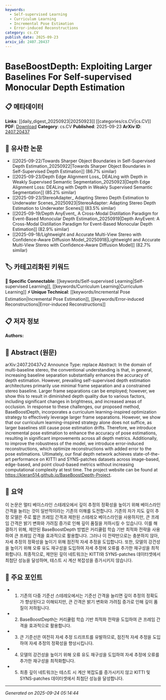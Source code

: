 ```yaml
---
keywords:
  - Self-supervised Learning
  - Curriculum Learning
  - Incremental Pose Estimation
  - Error-induced Reconstructions
category: cs.CV
publish_date: 2025-09-23
arxiv_id: 2407.20437
---
```


<!-- KEYWORD_LINKING_METADATA:
{
  "processed_timestamp": "2025-09-24T05:14:44.512990",
  "vocabulary_version": "1.0",
  "selected_keywords": [
    "Self-supervised Learning",
    "Curriculum Learning",
    "Incremental Pose Estimation",
    "Error-induced Reconstructions"
  ],
  "rejected_keywords": [],
  "similarity_scores": {
    "Self-supervised Learning": 0.82,
    "Curriculum Learning": 0.8,
    "Incremental Pose Estimation": 0.78,
    "Error-induced Reconstructions": 0.77
  },
  "extraction_method": "AI_prompt_based",
  "budget_applied": true,
  "candidates_json": {
    "candidates": [
      {
        "surface": "Self-supervised Monocular Depth Estimation",
        "canonical": "Self-supervised Learning",
        "aliases": [
          "Monocular Depth Estimation"
        ],
        "category": "specific_connectable",
        "rationale": "Links to existing concepts in self-supervised learning, emphasizing its application in depth estimation.",
        "novelty_score": 0.55,
        "connectivity_score": 0.85,
        "specificity_score": 0.78,
        "link_intent_score": 0.82
      },
      {
        "surface": "Curriculum Learning",
        "canonical": "Curriculum Learning",
        "aliases": [
          "Learning Curriculum"
        ],
        "category": "specific_connectable",
        "rationale": "Highlights a strategic approach in training models, relevant for linking with learning strategies.",
        "novelty_score": 0.68,
        "connectivity_score": 0.79,
        "specificity_score": 0.82,
        "link_intent_score": 0.8
      },
      {
        "surface": "Incremental Pose Estimation",
        "canonical": "Incremental Pose Estimation",
        "aliases": [
          "Pose Estimation"
        ],
        "category": "unique_technical",
        "rationale": "A unique approach to pose estimation that can be linked to advancements in depth and motion estimation.",
        "novelty_score": 0.72,
        "connectivity_score": 0.65,
        "specificity_score": 0.85,
        "link_intent_score": 0.78
      },
      {
        "surface": "Error-induced Reconstructions",
        "canonical": "Error-induced Reconstructions",
        "aliases": [
          "Error Reconstructions"
        ],
        "category": "unique_technical",
        "rationale": "Introduces a novel method to improve model robustness, relevant for discussions on error handling in models.",
        "novelty_score": 0.7,
        "connectivity_score": 0.6,
        "specificity_score": 0.88,
        "link_intent_score": 0.77
      }
    ],
    "ban_list_suggestions": [
      "depth metrics",
      "baseline separation",
      "project website"
    ]
  },
  "decisions": [
    {
      "candidate_surface": "Self-supervised Monocular Depth Estimation",
      "resolved_canonical": "Self-supervised Learning",
      "decision": "linked",
      "scores": {
        "novelty": 0.55,
        "connectivity": 0.85,
        "specificity": 0.78,
        "link_intent": 0.82
      }
    },
    {
      "candidate_surface": "Curriculum Learning",
      "resolved_canonical": "Curriculum Learning",
      "decision": "linked",
      "scores": {
        "novelty": 0.68,
        "connectivity": 0.79,
        "specificity": 0.82,
        "link_intent": 0.8
      }
    },
    {
      "candidate_surface": "Incremental Pose Estimation",
      "resolved_canonical": "Incremental Pose Estimation",
      "decision": "linked",
      "scores": {
        "novelty": 0.72,
        "connectivity": 0.65,
        "specificity": 0.85,
        "link_intent": 0.78
      }
    },
    {
      "candidate_surface": "Error-induced Reconstructions",
      "resolved_canonical": "Error-induced Reconstructions",
      "decision": "linked",
      "scores": {
        "novelty": 0.7,
        "connectivity": 0.6,
        "specificity": 0.88,
        "link_intent": 0.77
      }
    }
  ]
}
-->

# BaseBoostDepth: Exploiting Larger Baselines For Self-supervised Monocular Depth Estimation

## 📋 메타데이터

**Links**: [[daily_digest_20250923|20250923]] [[categories/cs.CV|cs.CV]]
**PDF**: [Download](https://arxiv.org/pdf/2407.20437.pdf)
**Category**: cs.CV
**Published**: 2025-09-23
**ArXiv ID**: [2407.20437](https://arxiv.org/abs/2407.20437)

## 🔗 유사한 논문
- [[2025-09-22/Towards Sharper Object Boundaries in Self-Supervised Depth Estimation_20250922|Towards Sharper Object Boundaries in Self-Supervised Depth Estimation]] (86.7% similar)
- [[2025-09-23/Depth Edge Alignment Loss_ DEALing with Depth in Weakly Supervised Semantic Segmentation_20250923|Depth Edge Alignment Loss: DEALing with Depth in Weakly Supervised Semantic Segmentation]] (85.2% similar)
- [[2025-09-23/StereoAdapter_ Adapting Stereo Depth Estimation to Underwater Scenes_20250923|StereoAdapter: Adapting Stereo Depth Estimation to Underwater Scenes]] (83.5% similar)
- [[2025-09-19/Depth AnyEvent_ A Cross-Modal Distillation Paradigm for Event-Based Monocular Depth Estimation_20250919|Depth AnyEvent: A Cross-Modal Distillation Paradigm for Event-Based Monocular Depth Estimation]] (82.9% similar)
- [[2025-09-18/Lightweight and Accurate Multi-View Stereo with Confidence-Aware Diffusion Model_20250918|Lightweight and Accurate Multi-View Stereo with Confidence-Aware Diffusion Model]] (82.7% similar)

## 🏷️ 카테고리화된 키워드
**🔗 Specific Connectable**: [[keywords/Self-supervised Learning|Self-supervised Learning]], [[keywords/Curriculum Learning|Curriculum Learning]]
**⚡ Unique Technical**: [[keywords/Incremental Pose Estimation|Incremental Pose Estimation]], [[keywords/Error-induced Reconstructions|Error-induced Reconstructions]]

## 📋 저자 정보

**Authors:** 

## 📄 Abstract (원문)

arXiv:2407.20437v2 Announce Type: replace 
Abstract: In the domain of multi-baseline stereo, the conventional understanding is that, in general, increasing baseline separation substantially enhances the accuracy of depth estimation. However, prevailing self-supervised depth estimation architectures primarily use minimal frame separation and a constrained stereo baseline. Larger frame separations can be employed; however, we show this to result in diminished depth quality due to various factors, including significant changes in brightness, and increased areas of occlusion. In response to these challenges, our proposed method, BaseBoostDepth, incorporates a curriculum learning-inspired optimization strategy to effectively leverage larger frame separations. However, we show that our curriculum learning-inspired strategy alone does not suffice, as larger baselines still cause pose estimation drifts. Therefore, we introduce incremental pose estimation to enhance the accuracy of pose estimations, resulting in significant improvements across all depth metrics. Additionally, to improve the robustness of the model, we introduce error-induced reconstructions, which optimize reconstructions with added error to the pose estimations. Ultimately, our final depth network achieves state-of-the-art performance on KITTI and SYNS-patches datasets across image-based, edge-based, and point cloud-based metrics without increasing computational complexity at test time. The project website can be found at https://kieran514.github.io/BaseBoostDepth-Project.

## 📝 요약

이 논문은 멀티 베이스라인 스테레오에서 깊이 추정의 정확성을 높이기 위해 베이스라인 간격을 늘리는 것이 일반적이라는 기존의 이해를 도전합니다. 기존의 자가 지도 깊이 추정 모델은 주로 짧은 프레임 간격과 제한된 스테레오 베이스라인을 사용하지만, 큰 프레임 간격은 밝기 변화와 가려짐 증가로 인해 깊이 품질을 저하시킬 수 있습니다. 이를 해결하기 위해, 제안된 BaseBoostDepth 방법은 커리큘럼 학습 기반 최적화 전략을 사용하여 큰 프레임 간격을 효과적으로 활용합니다. 그러나 이 전략만으로는 충분하지 않아, 자세 추정의 정확성을 높이기 위해 점진적 자세 추정을 도입합니다. 또한, 모델의 강건성을 높이기 위해 오류 유도 재구성을 도입하여 자세 추정에 오류를 추가한 재구성을 최적화합니다. 최종적으로, 제안된 깊이 네트워크는 KITTI와 SYNS-patches 데이터셋에서 최첨단 성능을 달성하며, 테스트 시 계산 복잡성을 증가시키지 않습니다.

## 🎯 주요 포인트

- 1. 기존의 다중 기준선 스테레오에서는 기준선 간격을 늘리면 깊이 추정의 정확도가 향상된다고 이해되지만, 큰 간격은 밝기 변화와 가려짐 증가로 인해 깊이 품질이 저하됩니다.
- 2. BaseBoostDepth는 커리큘럼 학습 기반 최적화 전략을 도입하여 큰 프레임 간격을 효과적으로 활용합니다.
- 3. 큰 기준선은 여전히 자세 추정 드리프트를 유발하므로, 점진적 자세 추정을 도입하여 자세 추정의 정확성을 향상시킵니다.
- 4. 모델의 강건성을 높이기 위해 오류 유도 재구성을 도입하여 자세 추정에 오류를 추가한 재구성을 최적화합니다.
- 5. 최종 깊이 네트워크는 테스트 시 계산 복잡도를 증가시키지 않고 KITTI 및 SYNS-patches 데이터셋에서 최첨단 성능을 달성합니다.


---

*Generated on 2025-09-24 05:14:44*